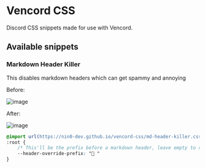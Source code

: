 # Vencord CSS
Discord CSS snippets made for use with Vencord.

## Available snippets
### Markdown Header Killer
This disables markdown headers which can get spammy and annoying

Before:

![image](https://github.com/nin0-dev/vencord-css/assets/75569739/ea3e78b4-f977-4ab1-80f9-f2b1f90e875a)

After:

![image](https://github.com/nin0-dev/vencord-css/assets/75569739/455cdbfc-7d67-41a8-a2b0-a296a2e275ba)

```css
@import url(https://nin0-dev.github.io/vencord-css/md-header-killer.css)
:root {
    /* This'll be the prefix before a markdown header, leave empty to remove */
    --header-override-prefix: "🔼 "
}
```
